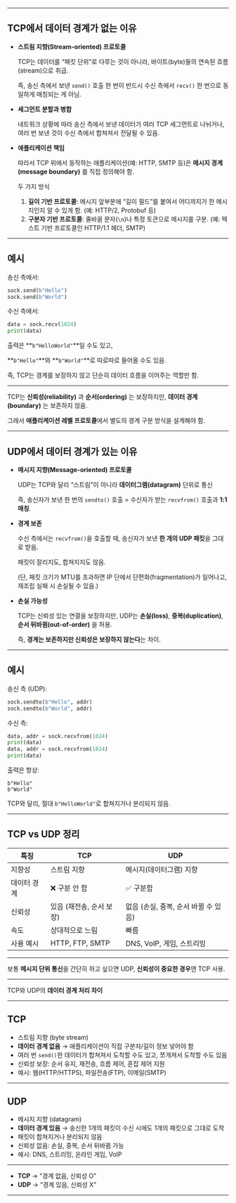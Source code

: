 
---

## TCP에서 데이터 경계가 없는 이유

- **스트림 지향(Stream-oriented) 프로토콜**
    
    TCP는 데이터를 “패킷 단위”로 다루는 것이 아니라, 바이트(byte)들의 연속된 흐름(stream)으로 취급.
    
    즉, 송신 측에서 보낸 `send()` 호출 한 번이 반드시 수신 측에서 `recv()` 한 번으로 동일하게 매칭되는 게 아님.
    
- **세그먼트 분할과 병합**
    
    네트워크 상황에 따라 송신 측에서 보낸 데이터가 여러 TCP 세그먼트로 나뉘거나, 여러 번 보낸 것이 수신 측에서 합쳐져서 전달될 수 있음.
    
- **애플리케이션 책임**
    
    따라서 TCP 위에서 동작하는 애플리케이션(예: HTTP, SMTP 등)은 **메시지 경계(message boundary)** 를 직접 정의해야 함.
    
    두 가지 방식
    
    1. **길이 기반 프로토콜**: 메시지 앞부분에 “길이 필드”를 붙여서 어디까지가 한 메시지인지 알 수 있게 함. (예: HTTP/2, Protobuf 등)
    2. **구분자 기반 프로토콜**: 줄바꿈 문자(`\n`)나 특정 토큰으로 메시지를 구분. (예: 텍스트 기반 프로토콜인 HTTP/1.1 헤더, SMTP)

---

## 예시

송신 측에서:

```python
sock.send(b"Hello")
sock.send(b"World")

```

수신 측에서:

```python
data = sock.recv(1024)
print(data)

```

출력은 **`b"HelloWorld"`**일 수도 있고,

**`b"Hello"`**와 **`b"World"`**로 따로따로 들어올 수도 있음.

즉, TCP는 경계를 보장하지 않고 단순히 데이터 흐름을 이어주는 역할만 함.

---

TCP는 **신뢰성(reliability)** 과 **순서(ordering)** 는 보장하지만, **데이터 경계(boundary)** 는 보존하지 않음.

그래서 **애플리케이션 레벨 프로토콜**에서 별도의 경계 구분 방식을 설계해야 함.

---

## UDP에서 데이터 경계가 있는 이유

- **메시지 지향(Message-oriented) 프로토콜**
    
    UDP는 TCP와 달리 “스트림”이 아니라 **데이터그램(datagram)** 단위로 통신
    
    즉, 송신자가 보낸 한 번의 `sendto()` 호출 = 수신자가 받는 `recvfrom()` 호출과 **1:1 매칭**.
    
- **경계 보존**
    
    수신 측에서는 `recvfrom()`을 호출할 때, 송신자가 보낸 **한 개의 UDP 패킷**을 그대로 받음.
    
    패킷이 잘리지도, 합쳐지지도 않음.
    
    (단, 패킷 크기가 MTU를 초과하면 IP 단에서 단편화(fragmentation)가 일어나고, 재조립 실패 시 손실될 수 있음.)
    
- **손실 가능성**
    
    TCP는 신뢰성 있는 연결을 보장하지만, UDP는 **손실(loss)**, **중복(duplication)**, **순서 뒤바뀜(out-of-order)** 을 허용.
    
    즉, **경계는 보존하지만 신뢰성은 보장하지 않는다**는 차이.
    

---

## 예시

송신 측 (UDP):

```python
sock.sendto(b"Hello", addr)
sock.sendto(b"World", addr)

```

수신 측:

```python
data, addr = sock.recvfrom(1024)
print(data)
data, addr = sock.recvfrom(1024)
print(data)

```

출력은 항상:

```
b"Hello"
b"World"

```

 TCP와 달리, 절대 `b"HelloWorld"`로 합쳐지거나 분리되지 않음.

---

## TCP vs UDP 정리

| 특징 | TCP | UDP |
| --- | --- | --- |
| 지향성 | 스트림 지향 | 메시지(데이터그램) 지향 |
| 데이터 경계 | ❌ 구분 안 함 | ✅ 구분함 |
| 신뢰성 | 있음 (재전송, 순서 보장) | 없음 (손실, 중복, 순서 바뀔 수 있음) |
| 속도 | 상대적으로 느림 | 빠름 |
| 사용 예시 | HTTP, FTP, SMTP | DNS, VoIP, 게임, 스트리밍 |

---

 보통 **메시지 단위 통신**을 간단히 하고 싶으면 UDP, **신뢰성이 중요한 경우**엔 TCP 사용.

---

 TCP와 UDP의 **데이터 경계 처리 차이**

---

## TCP

- 스트림 지향 (byte stream)
- **데이터 경계 없음** → 애플리케이션이 직접 구분자/길이 정보 넣어야 함
- 여러 번 `send()`한 데이터가 합쳐져서 도착할 수도 있고, 쪼개져서 도착할 수도 있음
- 신뢰성 보장: 순서 유지, 재전송, 흐름 제어, 혼잡 제어 지원
- 예시: 웹(HTTP/HTTPS), 파일전송(FTP), 이메일(SMTP)

---

## UDP

- 메시지 지향 (datagram)
- **데이터 경계 있음** → 송신한 1개의 패킷이 수신 시에도 1개의 패킷으로 그대로 도착
- 패킷이 합쳐지거나 분리되지 않음
- 신뢰성 없음: 손실, 중복, 순서 뒤바뀜 가능
- 예시: DNS, 스트리밍, 온라인 게임, VoIP

---

- **TCP** → “경계 없음, 신뢰성 O”
- **UDP** → “경계 있음, 신뢰성 X”

---

